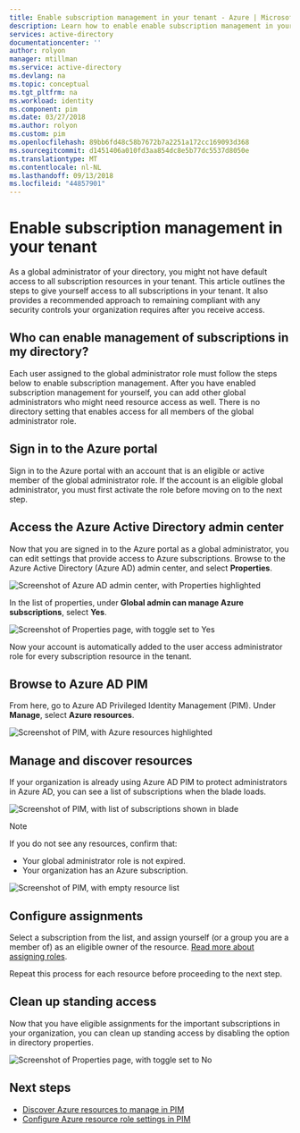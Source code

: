 ```yaml
---
title: Enable subscription management in your tenant - Azure | Microsoft Docs
description: Learn how to enable enable subscription management in your tenant when using Azure AD Privileged Identity Management (PIM).
services: active-directory
documentationcenter: ''
author: rolyon
manager: mtillman
ms.service: active-directory
ms.devlang: na
ms.topic: conceptual
ms.tgt_pltfrm: na
ms.workload: identity
ms.component: pim
ms.date: 03/27/2018
ms.author: rolyon
ms.custom: pim
ms.openlocfilehash: 89bb6fd48c58b7672b7a2251a172cc169093d368
ms.sourcegitcommit: d1451406a010fd3aa854dc8e5b77dc5537d8050e
ms.translationtype: MT
ms.contentlocale: nl-NL
ms.lasthandoff: 09/13/2018
ms.locfileid: "44857901"
---
```

# <a name="enable-subscription-management-in-your-tenant"></a>Enable subscription management in your tenant

As a global administrator of your directory, you might not have default access to all subscription resources in your tenant. This article outlines the steps to give yourself access to all subscriptions in your tenant. It also provides a recommended approach to remaining compliant with any security controls your organization requires after you receive access.

## <a name="who-can-enable-management-of-subscriptions-in-my-directory"></a>Who can enable management of subscriptions in my directory?

Each user assigned to the global administrator role must follow the steps below to enable subscription management. After you have enabled subscription management for yourself, you can add other global administrators who might need resource access as well. There is no directory setting that enables access for all members of the global administrator role.

## <a name="sign-in-to-the-azure-portal"></a>Sign in to the Azure portal

Sign in to the Azure portal with an account that is an eligible or active member of the global administrator role. If the account is an eligible global administrator, you must first activate the role before moving on to the next step.

## <a name="access-the-azure-active-directory-admin-center"></a>Access the Azure Active Directory admin center

Now that you are signed in to the Azure portal as a global administrator, you can edit settings that provide access to Azure subscriptions. Browse to the Azure Active Directory (Azure AD) admin center, and select **Properties**.

![Screenshot of Azure AD admin center, with Properties highlighted](media/azure-pim-resource-rbac/aad_properties.png)

In the list of properties, under **Global admin can manage Azure subscriptions**, select **Yes**.

![Screenshot of Properties page, with toggle set to Yes](media/azure-pim-resource-rbac/aad_properties_save.png)

Now your account is automatically added to the user access administrator role for every subscription resource in the tenant.

## <a name="browse-to-azure-ad-pim"></a>Browse to Azure AD PIM

 From here, go to Azure AD Privileged Identity Management (PIM). Under **Manage**, select **Azure resources**.

![Screenshot of PIM, with Azure resources highlighted](media/azure-pim-resource-rbac/aadpim_manage_azure_resources.png)

## <a name="manage-and-discover-resources"></a>Manage and discover resources

If your organization is already using Azure AD PIM to protect administrators in Azure AD, you can see a list of subscriptions when the blade loads.

![Screenshot of PIM, with list of subscriptions shown in blade](media/azure-pim-resource-rbac/aadpim_manage_azure_resource_some_there.png)

> [!NOTE]
> If you do not see any resources, confirm that:
>- Your global administrator role is not expired. 
>- Your organization has an Azure subscription.

![Screenshot of PIM, with empty resource list](media/azure-pim-resource-rbac/aadpim_rbac_empty_resource_list.png)

## <a name="configure-assignments"></a>Configure assignments

Select a subscription from the list, and assign yourself (or a group you are a member of) as an eligible owner of the resource. 
[Read more about assigning roles](pim-resource-roles-assign-roles.md).

Repeat this process for each resource before proceeding to the next step.

## <a name="clean-up-standing-access"></a>Clean up standing access

Now that you have eligible assignments for the important subscriptions in your organization, you can clean up standing access by disabling the option in directory properties.

![Screenshot of Properties page, with toggle set to No](media/azure-pim-resource-rbac/aad_properties_no.png)

## <a name="next-steps"></a>Next steps

- [Discover Azure resources to manage in PIM](pim-resource-roles-discover-resources.md)
- [Configure Azure resource role settings in PIM](pim-resource-roles-configure-role-settings.md)
